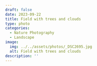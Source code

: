 ```yaml
---
draft: false
date: 2023-09-22
title: Field with trees and clouds
type: photo
categories:
  - Nature Photography
  - Landscape
image:
  img: ../../assets/photos/_DSC2695.jpg
  alt: Field with trees and clouds
description: ''
---
```

